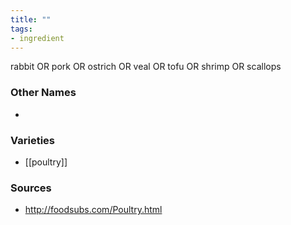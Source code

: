```yaml
---
title: ""
tags:
- ingredient
---
```

rabbit OR pork OR ostrich OR veal OR tofu OR shrimp OR scallops

### Other Names

* 

### Varieties

* [[poultry]]

### Sources
* http://foodsubs.com/Poultry.html
